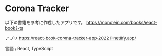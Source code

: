 # Corona Tracker

以下の書籍を参考に作成したアプリです。
https://monotein.com/books/react-book2-ts

アプリ
https://react-book-corona-tracker-app-202211.netlify.app/

言語 / React, TypeScript